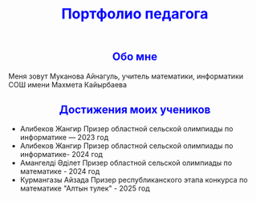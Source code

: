 
<html>
   <style>
    { 
      background-color: rgb(44, 165, 205); 
    font-size: 20px;
    color: black; 
    font-family: "Times New Roman";
      }
  h1, h2, h3, h4, h5, h6 {
    font-weight: bold;
    color: blue; 
    text-align: center; 
    }
   </style>
 
<body>

 <header>
    <h1>Портфолио педагога</h1>
  </header>

  <main>
    <section>
      <h2>Обо мне</h2>
      <p>Меня зовут Муканова Айнагуль, учитель математики, информатики СОШ имени Махмета Кайырбаева</p>
    </section>
   <section>
        <h2>Достижения моих учеников</h2>
     <section>
      <ul>
        <li>Алибеков Жангир Призер областной сельской олимпиады по информатике — 2023 год </li>
        <li>Алибеков Жангир Призер областной сельской олимпиады по информатике- 2024 год </li>
        <li>Амангелді Әділет Призер областной сельской олимпиады по математике - 2024 год </li>
         <li> Курмангазы Айзада Призер республиканского этапа конкурса по математике "Алтын тулек" - 2025 год </li>
      </ul>
   </section>
   </main>
</body>
</html>
  
